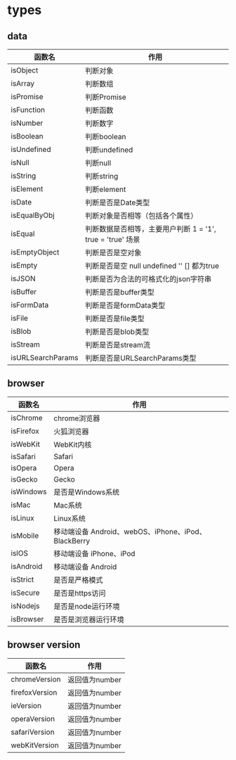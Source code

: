 # types

## data

| 函数名            | 作用                                                        |
| ----------------- | ----------------------------------------------------------- |
| isObject          | 判断对象                                                    |
| isArray           | 判断数组                                                    |
| isPromise         | 判断Promise                                                 |
| isFunction        | 判断函数                                                    |
| isNumber          | 判断数字                                                    |
| isBoolean         | 判断boolean                                                 |
| isUndefined       | 判断undefined                                               |
| isNull            | 判断null                                                    |
| isString          | 判断string                                                  |
| isElement         | 判断element                                                 |
| isDate            | 判断是否是Date类型                                          |
| isEqualByObj      | 判断对象是否相等（包括各个属性）                            |
| isEqual           | 判断数据是否相等，主要用户判断 1 = '1',  true = 'true' 场景 |
| isEmptyObject     | 判断是否是空对象                                            |
| isEmpty           | 判断是否是空 null undefined '' [] 都为true                  |
| isJSON            | 判断是否为合法的可格式化的json字符串                        |
| isBuffer          | 判断是否是buffer类型                                        |
| isFormData        | 判断是否是formData类型                                      |
| isFile            | 判断是否是file类型                                          |
| isBlob            | 判断是否是blob类型                                          |
| isStream          | 判断是否是stream流                                          |
| isURLSearchParams | 判断是否是URLSearchParams类型                               |

## browser

| 函数名    | 作用                                                |
| --------- | --------------------------------------------------- |
| isChrome  | chrome浏览器                                        |
| isFirefox | 火狐浏览器                                          |
| isWebKit  | WebKit内核                                          |
| isSafari  | Safari                                              |
| isOpera   | Opera                                               |
| isGecko   | Gecko                                               |
| isWindows | 是否是Windows系统                                   |
| isMac     | Mac系统                                             |
| isLinux   | Linux系统                                           |
| isMobile  | 移动端设备 Android、webOS、iPhone、iPod、BlackBerry |
| isIOS     | 移动端设备 iPhone、iPod                             |
| isAndroid | 移动端设备 Android                                  |
| isStrict  | 是否是严格模式                                      |
| isSecure  | 是否是https访问                                     |
| isNodejs  | 是否是node运行环境                                  |
| isBrowser | 是否是浏览器运行环境                                |

## browser version

| 函数名         | 作用           |
| -------------- | -------------- |
| chromeVersion  | 返回值为number |
| firefoxVersion | 返回值为number |
| ieVersion      | 返回值为number |
| operaVersion   | 返回值为number |
| safariVersion  | 返回值为number |
| webKitVersion  | 返回值为number |
